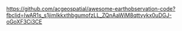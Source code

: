 https://github.com/acgeospatial/awesome-earthobservation-code?fbclid=IwAR1s_s1jimIkkxthbgumofzLL_ZQnAaWiM8qttvykx0uDGJ-oGoXF3Ci3CE